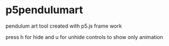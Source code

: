 # p5pendulumart
pendulum art tool created with p5.js frame work

press h for hide and u for unhide controls to show only animation
